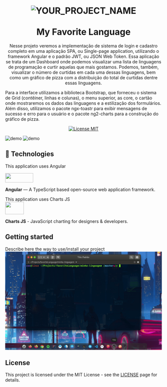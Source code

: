  <h1 align="center">
<br>
  <img src="YOUR_LOGO_URL" alt="YOUR_PROJECT_NAME" width="120">
<br>
<br>
My Favorite Language
</h1>

<p align="center">Nesse projeto veremos a implementação de sistema de login e cadastro completo em uma aplicação SPA, ou Single-page application, utilizando o framework Angular e o padrão JWT, ou JSON Web Token. Essa aplicação se trata de um Dashboard onde podemos visualizar uma lista de linguagens de programação e curtir aquelas que mais gostamos. Podemos, também, visualizar o número de curtidas em cada uma dessas linguagens, bem como um gráfico de pizza com a distribuição do total de curtidas dentre essas linguagens.

Para a interface utilizamos a biblioteca Bootstrap, que forneceu o sistema de Grid (contêiner, linhas e colunas), o menu superior, as core, o cartão onde mostraremos os dados das linguagens e a estilização dos formulários. Além disso, utilizamos o pacote ngx-toastr para exibir mensagens de sucesso e erro para o usuário e o pacote ng2-charts para a construção do gráfico de pizza.</p>

<p align="center">
  <a href="https://opensource.org/licenses/MIT">
    <img src="https://img.shields.io/badge/License-MIT-blue.svg" alt="License MIT">
  </a>
</p>

[//]: # (Add your gifs/images here:)
<div>
  <img src="IMAGE_1_URL" alt="demo" height="425">
  <img src="IMAGE_2_URL" alt="demo" height="425">
</div>

<div>

## :rocket: Technologies
[//]: # (Add the features of your project here:)
This application uses Angular
<br>

<img src="https://angular.io/assets/images/logos/angular/logo-nav@2x.png" align="center" width="90" height="30">

**Angular** — A TypeScript based open-source web application framework.

This application uses Charts JS
<br>
<img src="https://www.chartjs.org/img/chartjs-logo.svg" align="center" width="60" height="40">

**Charts JS** - JavaScript charting for designers & developers.

</div>

## Getting started

Describe here the way to use/install your project
<br>
<img src="getting_started.gif" align="center">


## License

This project is licensed under the MIT License - see the [LICENSE](https://opensource.org/licenses/MIT) page for details.

